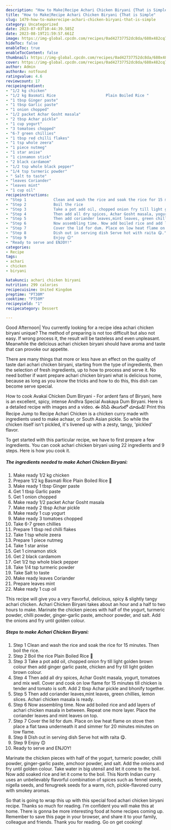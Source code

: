 ```yaml
---
description: "How to Make|Recipe Achari Chicken Biryani {That is Simple"
title: "How to Make|Recipe Achari Chicken Biryani {That is Simple"
slug: 1479-how-to-makerecipe-achari-chicken-biryani-that-is-simple
category: Uncategorized
date: 2023-07-03T10:44:39.585Z
date: 2023-08-19T21:59:57.661Z
image: https://img-global.cpcdn.com/recipes/0ad42737752dc8da/680x482cq70/achari-chicken-biryani-recipe-main-photo.jpg
hideToc: false
enableToc: true
enableTocContent: false
thumbnail: https://img-global.cpcdn.com/recipes/0ad42737752dc8da/680x482cq70/achari-chicken-biryani-recipe-main-photo.jpg
cover: https://img-global.cpcdn.com/recipes/0ad42737752dc8da/680x482cq70/achari-chicken-biryani-recipe-main-photo.jpg
author: Admin
authorAv: notfound
ratingvalue: 4.6
reviewcount: 17
recipeingredient:
- "1/2 kg chicken"
- "1/2 kg Basmati Rice                      Plain Boiled Rice "
- "1 tbsp Ginger paste"
- "1 tbsp Garlic paste"
- "1 onion chopped"
- "1/2 packet Achar Gosht masala"
- "2 tbsp Achar pickle"
- "1 cup yogurt"
- "3 tomatoes chopped"
- "6-7 green chillies"
- "1 tbsp red chilli flakes"
- "1 tsp whole zeera"
- "1 piece nutmeg"
- "1 star anise"
- "1 cinnamon stick"
- "2 black cardamom"
- "1/2 tsp whole black pepper"
- "1/4 tsp turmeric powder"
- " Salt to taste"
- "leaves Coriander"
- "leaves mint"
- "1 cup oil"
recipeinstructions:
- "Step 1            Clean and wash the rice and soak the rice for 15 minutes. Then boil the rice."
- "Step 2            Boil the rice                                             Plain Boiled Rice 🍚"
- "Step 3            Take a pot add oil, chopped onion fry till light golden brown colour then add ginger garlic paste, chicken and fry till light golden brown colour."
- "Step 4            Then add all dry spices, Achar Gosht masala, yogurt, tomatoes and mix well. Cover and cook on low flame for 15 minutes till chicken is tender and tomato is soft. Add 2 tbsp Achar pickle and bhonify together."
- "Step 5            Then add coriander leaves,mint leaves, green chillies, lemon slices. Achari chicken masala is ready."
- "Step 6            Now assembling time. Now add boiled rice and add layers of achari chicken masala in between. Repeat one more layer. Place the coriander leaves and mint leaves on top."
- "Step 7            Cover the lid for dum. Place on low heat flame on stove then place a flat tawa underneath it and simmer for 20 minutes minutes on low flame."
- "Step 8            Dish out in serving dish Serve hot with raita 😋."
- "Step 9            Enjoy 😊"
- "Ready to serve and ENJOY!"
categories:
- Recipe
tags:
- achari
- chicken
- biryani

katakunci: achari chicken biryani 
nutrition: 299 calories
recipecuisine: United Kingdom
preptime: "PT30M"
cooktime: "PT50M"
recipeyield: "1"
recipecategory: Dessert

---
```



Good Afternoon| You currently looking for a recipe idea achari chicken biryani unique? The method of preparing is not too difficult but also not easy. If wrong process it, the result will be tasteless and even unpleasant. Meanwhile the delicious achari chicken biryani should have aroma and taste that can provoke our appetite.






There are many things that more or less have an effect on the quality of taste dari achari chicken biryani, starting from the type of ingredients, then the selection of fresh ingredients, up to how to process and serve it. No need bother if want prepare achari chicken biryani what is delicious home, because as long as you know the tricks and how to do this, this dish can become serve special.


How to cook Avakai Chicken Dum Biryani - For ardent fans of Biryani, here is an excellent, spicy, intense Andhra Special Avakaya Dum Biryani. Here is a detailed recipe with images and a video. ఈ రెసిపి తెలుగులో చూడండి! Print this Recipe Jump to Recipe Achari Chicken is a chicken curry made with ingredients used to make achaar, or South Asian pickle. So while the chicken itself isn&#39;t pickled, it&#39;s livened up with a zesty, tangy, &#39;pickled&#39; flavor.


To get started with this particular recipe, we have to first prepare a few ingredients. You can cook achari chicken biryani using 22 ingredients and 9 steps. Here is how you cook it.

<!--inarticleads1-->

##### The ingredients needed to make Achari Chicken Biryani:

1. Make ready 1/2 kg chicken
1. Prepare 1/2 kg Basmati Rice                      Plain Boiled Rice 🍚
1. Make ready 1 tbsp Ginger paste
1. Get 1 tbsp Garlic paste
1. Get 1 onion chopped
1. Make ready 1/2 packet Achar Gosht masala
1. Make ready 2 tbsp Achar pickle
1. Make ready 1 cup yogurt
1. Make ready 3 tomatoes chopped
1. Take 6-7 green chillies
1. Prepare 1 tbsp red chilli flakes
1. Take 1 tsp whole zeera
1. Prepare 1 piece nutmeg
1. Take 1 star anise
1. Get 1 cinnamon stick
1. Get 2 black cardamom
1. Get 1/2 tsp whole black pepper
1. Take 1/4 tsp turmeric powder
1. Take  Salt to taste
1. Make ready leaves Coriander
1. Prepare leaves mint
1. Make ready 1 cup oil


This recipe will give you a very flavorful, delicious, spicy &amp; slightly tangy achari chicken. Achari Chicken Biryani takes about an hour and a half to two hours to make. Marinate the chicken pieces with half of the yogurt, turmeric powder, chilli powder, ginger-garlic paste, amchoor powder, and salt. Add the onions and fry until golden colour. 

<!--inarticleads2-->

##### Steps to make Achari Chicken Biryani:

1. Step 1            Clean and wash the rice and soak the rice for 15 minutes. Then boil the rice.
1. Step 2            Boil the rice                                             Plain Boiled Rice 🍚
1. Step 3            Take a pot add oil, chopped onion fry till light golden brown colour then add ginger garlic paste, chicken and fry till light golden brown colour.
1. Step 4            Then add all dry spices, Achar Gosht masala, yogurt, tomatoes and mix well. Cover and cook on low flame for 15 minutes till chicken is tender and tomato is soft. Add 2 tbsp Achar pickle and bhonify together.
1. Step 5            Then add coriander leaves,mint leaves, green chillies, lemon slices. Achari chicken masala is ready.
1. Step 6            Now assembling time. Now add boiled rice and add layers of achari chicken masala in between. Repeat one more layer. Place the coriander leaves and mint leaves on top.
1. Step 7            Cover the lid for dum. Place on low heat flame on stove then place a flat tawa underneath it and simmer for 20 minutes minutes on low flame.
1. Step 8            Dish out in serving dish Serve hot with raita 😋.
1. Step 9            Enjoy 😊
1. Ready to serve and ENJOY!

Marinate the chicken pieces with half of the yogurt, turmeric powder, chilli powder, ginger-garlic paste, amchoor powder, and salt. Add the onions and fry until golden colour. Take water in big utensil and let it come to the boil. Now add soaked rice and let it come to the boil. This North Indian curry uses an unbelievably flavorful combination of spices such as fennel seeds, nigella seeds, and fenugreek seeds for a warm, rich, pickle-flavored curry with smokey aromas. 

So that is going to wrap this up with this special food achari chicken biryani recipe. Thanks so much for reading. I'm confident you will make this at home. There is gonna be more interesting food at home recipes coming up. Remember to save this page in your browser, and share it to your family, colleague and friends. Thank you for reading. Go on get cooking!
